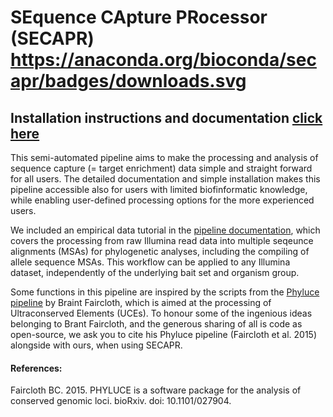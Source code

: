 # SEquence CApture PRocessor (SECAPR) https://anaconda.org/bioconda/secapr/badges/downloads.svg

## Installation instructions and documentation [click here](./documentation.ipynb)

This semi-automated pipeline aims to make the processing and analysis of sequence capture (= target enrichment) data simple and straight forward for all users. The detailed documentation and simple installation makes this pipeline accessible also for users with limited biofinformatic knowledge, while enabling user-defined processing options for the more experienced users.

We included an empirical data tutorial in the [pipeline documentation](./documentation.ipynb), which covers the processing from raw Illumina read data into multiple seqeunce alignments (MSAs) for phylogenetic analyses, including the compiling of allele sequence MSAs. This workflow can be applied to any Illumina dataset, independently of the underlying bait set and organism group.

Some functions in this pipeline are inspired by the scripts from the [Phyluce pipeline](https://github.com/faircloth-lab/phyluce) by Braint Faircloth, which is aimed at the processing of Ultraconserved Elements (UCEs). To honour some of the ingenious ideas belonging to Brant Faircloth, and the generous sharing of all is code as open-source, we ask you to cite his Phyluce pipeline (Faircloth et al. 2015) alongside with ours, when using SECAPR.  

#### References:
Faircloth BC. 2015. PHYLUCE is a software package for the analysis of conserved genomic loci. bioRxiv. doi: 10.1101/027904.
